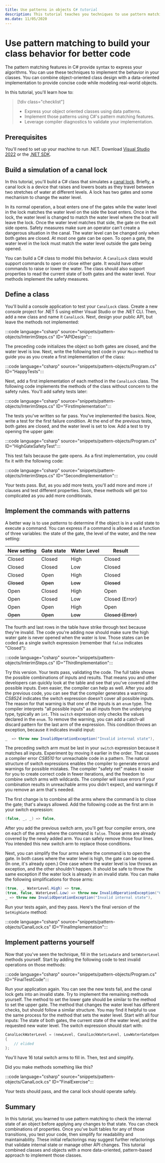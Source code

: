 ```yaml
---
title: Use patterns in objects C# tutorial
description: This tutorial teaches you techniques to use pattern matching in class members to create better models for object behavior
ms.date: 11/05/2020
---
```

# Use pattern matching to build your class behavior for better code

The pattern matching features in C# provide syntax to express your algorithms. You can use these techniques to implement the behavior in your classes. You can combine object-oriented class design with a data-oriented implementation to provide concise code while modeling real-world objects.

In this tutorial, you'll learn how to:

> [!div class="checklist"]
>
> - Express your object oriented classes using data patterns.
> - Implement those patterns using C#'s pattern matching features.
> - Leverage compiler diagnostics to validate your implementation.

## Prerequisites

You'll need to set up your machine to run .NET. Download [Visual Studio 2022](https://visualstudio.microsoft.com/vs/) or the [.NET SDK](https://dotnet.microsoft.com/download).

## Build a simulation of a canal lock

In this tutorial, you'll build a C# class that simulates a [canal lock](https://en.wikipedia.org/wiki/Lock_(water_navigation)). Briefly, a canal lock is a device that raises and lowers boats as they travel between two stretches of water at different levels. A lock has two gates and some mechanism to change the water level.

In its normal operation, a boat enters one of the gates while the water level in the lock matches the water level on the side the boat enters. Once in the lock, the water level is changed to match the water level where the boat will leave the lock. Once the water level matches that side, the gate on the exit side opens. Safety measures make sure an operator can't create a dangerous situation in the canal. The water level can be changed only when both gates are closed. At most one gate can be open. To open a gate, the water level in the lock must match the water level outside the gate being opened.

You can build a C# class to model this behavior. A `CanalLock` class would support commands to open or close either gate. It would have other commands to raise or lower the water. The class should also support properties to read the current state of both gates and the water level. Your methods implement the safety measures.

## Define a class

You'll build a console application to test your `CanalLock` class. Create a new console project for .NET 5 using either Visual Studio or the .NET CLI. Then, add a new class and name it `CanalLock`. Next, design your public API, but leave the methods not implemented:

:::code language="csharp" source="snippets/pattern-objects/InterimSteps.cs" ID="APIDesign":::

The preceding code initializes the object so both gates are closed, and the water level is low. Next, write the following test code in your `Main` method to guide you as you create a first implementation of the class:

:::code language="csharp" source="snippets/pattern-objects/Program.cs" ID="HappyTests":::

Next, add a first implementation of each method in the `CanalLock` class. The following code implements the methods of the class without concern to the safety rules. You'll add safety tests later:

:::code language="csharp" source="snippets/pattern-objects/InterimSteps.cs" ID="FirstImplementation":::

The tests you've written so far pass. You've implemented the basics. Now, write a test for the first failure condition. At the end of the previous tests, both gates are closed, and the water level is set to low. Add a test to try opening the upper gate:

:::code language="csharp" source="snippets/pattern-objects/Program.cs" ID="HighGateSafetyTest":::

This test fails because the gate opens. As a first implementation, you could fix it with the following code:

:::code language="csharp" source="snippets/pattern-objects/InterimSteps.cs" ID="SecondImplementation":::

Your tests pass. But, as you add more tests, you'll add more and more `if` clauses and test different properties. Soon, these methods will get too complicated as you add more conditionals.

## Implement the commands with patterns

A better way is to use *patterns* to determine if the object is in a valid state to execute a command. You can express if a command is allowed as a function of three variables: the state of the gate, the level of the water, and the new setting:

| New setting | Gate state | Water Level | Result             |
| ----------- | ---------- | ----------- | ------------------ |
| Closed      | Closed     | High        | Closed             |
| Closed      | Closed     | Low         | Closed             |
| Closed      | Open       | High        | Closed             |
| ~~Closed~~  | ~~Open~~   | ~~Low~~     | ~~Closed~~         |
| Open        | Closed     | High        | Open               |
| Open        | Closed     | Low         | Closed (Error)     |
| Open        | Open       | High        | Open               |
| ~~Open~~    | ~~Open~~   | ~~Low~~     | ~~Closed (Error)~~ |

The fourth and last rows in the table have strike through text because they're invalid. The code you're adding now should make sure the high water gate is never opened when the water is low.  Those states can be coded as a single switch expression (remember that `false` indicates "Closed"):

:::code language="csharp" source="snippets/pattern-objects/InterimSteps.cs" ID="ThirdImplementation":::

Try this version. Your tests pass, validating the code. The full table shows the possible combinations of inputs and results. That means you and other developers can quickly look at the table and see that you've covered all the possible inputs. Even easier, the compiler can help as well. After you add the previous code, you can see that the compiler generates a warning: *CS8524* indicates the switch expression doesn't cover all possible inputs. The reason for that warning is that one of the inputs is an `enum` type. The compiler interprets "all possible inputs" as all inputs from the underlying type, typically an `int`. This `switch` expression only checks the values declared in the `enum`. To remove the warning, you can add a catch-all discard pattern for the last arm of the expression. This condition throws an exception, because it indicates invalid input:

```csharp
_  => throw new InvalidOperationException("Invalid internal state"),
```

The preceding switch arm must be last in your `switch` expression because it matches all inputs. Experiment by moving it earlier in the order. That causes a compiler error *CS8510* for unreachable code in a pattern.  The natural structure of switch expressions enables the compiler to generate errors and warnings for possible mistakes. The compiler "safety net" makes it easier for you to create correct code in fewer iterations, and the freedom to combine switch arms with wildcards. The compiler will issue errors if your combination results in unreachable arms you didn't expect, and warnings if you remove an arm that's needed.

The first change is to combine all the arms where the command is to close the gate; that's always allowed. Add the following code as the first arm in your switch expression:

```csharp
(false, _, _) => false,
```

After you add the previous switch arm, you'll get four compiler errors, one on each of the arms where the command is `false`. Those arms are already covered by the newly added arm. You can safely remove those four lines. You intended this new switch arm to replace those conditions.

Next, you can simplify the four arms where the command is to open the gate. In both cases where the water level is high, the gate can be opened. (In one, it's already open.) One case where the water level is low throws an exception, and the other shouldn't happen. It should be safe to throw the same exception if the water lock is already in an invalid state. You can make the following simplifications for those arms:

```csharp
(true, _, WaterLevel.High) => true,
(true, false, WaterLevel.Low) => throw new InvalidOperationException("Cannot open high gate when the water is low"),
_ => throw new InvalidOperationException("Invalid internal state"),
```

Run your tests again, and they pass. Here's the final version of the `SetHighGate` method:

:::code language="csharp" source="snippets/pattern-objects/CanalLock.cs" ID="FinalImplementation":::

## Implement patterns yourself

Now that you've seen the technique, fill in the `SetLowGate` and `SetWaterLevel` methods yourself.  Start by adding the following code to test invalid operations on those methods:

:::code language="csharp" source="snippets/pattern-objects/Program.cs" ID="FinalTestCode":::

Run your application again. You can see the new tests fail, and the canal lock gets into an invalid state. Try to implement the remaining methods yourself. The method to set the lower gate should be similar to the method to set the upper gate. The method that changes the water level has different checks, but should follow a similar structure. You may find it helpful to use the same process for the method that sets the water level. Start with all four inputs: The state of both gates, the current state of the water level, and the requested new water level. The switch expression should start with:

```csharp
CanalLockWaterLevel = (newLevel, CanalLockWaterLevel, LowWaterGateOpen, HighWaterGateOpen) switch
{
    // elided
};
```

You'll have 16 total switch arms to fill in. Then, test and simplify.

Did you make methods something like this?

:::code language="csharp" source="snippets/pattern-objects/CanalLock.cs" ID="FinalExercise":::

Your tests should pass, and the canal lock should operate safely.

## Summary

In this tutorial, you learned to use pattern matching to check the internal state of an object before applying any changes to that state. You can check combinations of properties. Once you've built tables for any of those transitions, you test your code, then simplify for readability and maintainability. These initial refactorings may suggest further refactorings that validate internal state or manage other API changes. This tutorial combined classes and objects with a more data-oriented, pattern-based approach to implement those classes.
